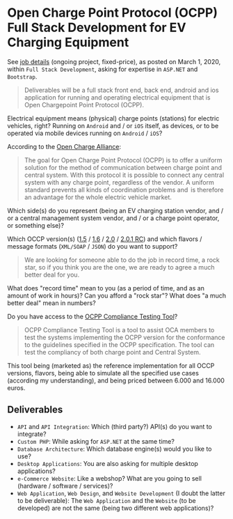 ﻿# Open Charge Point Protocol (OCPP) Full Stack Development for EV Charging Equipment

See [job details](docs/job-details.pdf) (ongoing project, fixed-price), as posted on March 1, 2020, within `Full Stack Development`, asking for expertise in `ASP.NET` and `Bootstrap`.

> Deliverables will be a full stack front end, back end, android and ios application for running and operating electrical equipment that is Open Chargepoint Point Protocol (OCPP).

Electrical equipment means (physical) charge points (stations) for electric vehicles, right? Running on `Android` and / or `iOS` itself, as devices, or to be operated via mobile devices running on `Android` / `iOS`?

According to the [Open Charge Alliance](https://www.openchargealliance.org/protocols):

> The goal for Open Charge Point Protocol (OCPP) is to offer a uniform solution for the method of communication between charge point and central system. With this protocol it is possible to connect any central system with any charge point, regardless of the vendor. A uniform standard prevents all kinds of coordination problems and  is therefore an advantage for the whole electric vehicle market.

Which side(s) do you represent (being an EV charging station vendor, and / or a central management system vendor, and / or a charge point operator, or something else)?

Which OCCP version(s) ([1.5](https://www.openchargealliance.org/protocols/ocpp-15/) / [1.6](https://www.openchargealliance.org/protocols/ocpp-16/) / [2.0](https://www.openchargealliance.org/protocols/ocpp-20/) / [2.0.1 RC](https://www.openchargealliance.org/protocols/ocpp-201/)) and which flavors / message formats (`XML/SOAP` / `JSON`) do you want to support?

> We are looking for someone able to do the job in record time, a rock star, so if you think you are the one, we are ready to agree a much better deal for you.

What does "record time" mean to you (as a period of time, and as an amount of work in hours)? Can you afford a "rock star"? What does "a much better deal" mean in numbers?

Do you have access to the [OCPP Compliance Testing Tool](https://www.openchargealliance.org/protocols/test-tool/info/)?

> OCPP Compliance Testing Tool is a tool to assist OCA members to test the systems implementing the OCPP version for the conformance to the guidelines specified in the OCPP specification. The tool can test the compliancy of both charge point and Central System.

This tool being (marketed as) the reference implementation for all OCCP versions, flavors, being able to simulate all the specified use cases (according my understanding), and being priced between 6.000 and 16.000 euros.

## Deliverables

- `API` and `API Integration`: Which (third party?) API(s) do you want to integrate?
- `Custom PHP`: While asking for `ASP.NET` at the same time?
- `Database Architecture`: Which database engine(s) would you like to use?
- `Desktop Applications`: You are also asking for multiple desktop applications?
- `e-Commerce Website`: Like a webshop? What are you going to sell (hardware / software / services)? 
- `Web Application`, `Web Design`, and `Website Development` (I doubt the latter to be deliverable): The `Web Application` and the `Website` (to be developed) are not the same (being two different web applications)?
